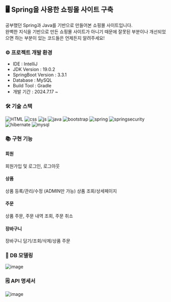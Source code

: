 ## 🖥️ Spring을 사용한 쇼핑몰 사이트 구축

공부했던 Spring과 Java를 기반으로 만들어본 쇼핑몰 사이트입니다. <br/>
완벽한 지식을 기반으로 만든 쇼핑몰 사이트가 아니기 때문에 잘못된 부분이나 개선되었으면 하는 부분이 있는 코드들은 언제든지 알려주세요!

### ⚙️ 프로젝트 개발 환경
- IDE : IntelliJ
- JDK Version : 19.0.2
- SpringBoot Version : 3.3.1
- Database : MySQL
- Build Tool : Gradle
- 개발 기간 : 2024.7.17 ~

### 🛠️ 기술 스택
![HTML](https://img.shields.io/badge/html5-E34F26?style=for-the-badge&logo=html5&logoColor=white)
![css](https://img.shields.io/badge/CSS-239120?&style=for-the-badge&logo=css3&logoColor=white)
![js](https://img.shields.io/badge/JavaScript-F7DF1E?style=for-the-badge&logo=JavaScript&logoColor=white)
![java](https://img.shields.io/badge/Java-ED8B00?style=for-the-badge&logo=openjdk&logoColor=white)
![bootstrap](https://img.shields.io/badge/Bootstrap-563D7C?style=for-the-badge&logo=bootstrap&logoColor=white)
![spring](https://img.shields.io/badge/Spring-6DB33F?style=for-the-badge&logo=spring&logoColor=white)
![springsecurity](https://img.shields.io/badge/Spring_Security-6DB33F?style=for-the-badge&logo=Spring-Security&logoColor=white)
![hibernate](	https://img.shields.io/badge/Hibernate-59666C?style=for-the-badge&logo=Hibernate&logoColor=white)
![mysql](https://img.shields.io/badge/MySQL-00000F?style=for-the-badge&logo=mysql&logoColor=white)

### 📚 구현 기능
#### 회원
회원가입 및 로그인, 로그아웃

#### 상품
상품 등록/관리/수정 (ADMIN만 가능)
상품 조회/상세페이지

#### 주문
상품 주문, 주문 내역 조회, 주문 취소

#### 장바구니
장바구니 담기/조회/삭제/상품 주문

### 📁 DB 모델링
![image](https://github.com/user-attachments/assets/507b3eec-6180-4e34-acc9-898e957e8db9)

### 🗒️ API 명세서
![image](https://github.com/user-attachments/assets/7c760d17-f81f-4259-8ff1-a8d298f59b5a)

